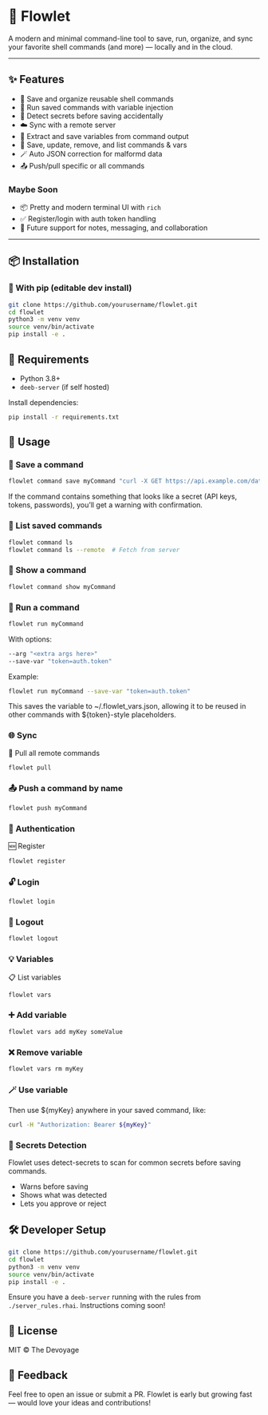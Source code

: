 # 🌊 Flowlet

A modern and minimal command-line tool to save, run, organize, and sync your favorite shell commands (and more) — locally and in the cloud.

---

## ✨ Features

- 🔖 Save and organize reusable shell commands  
- 🚀 Run saved commands with variable injection  
- 🔐 Detect secrets before saving accidentally  
- ☁️  Sync with a remote server
- 🧠 Extract and save variables from command output  
- 📁 Save, update, remove, and list commands & vars  
- 🪄 Auto JSON correction for malformd data
- 📤 Push/pull specific or all commands  

### Maybe Soon

- 📦 Pretty and modern terminal UI with `rich`  
- ✅ Register/login with auth token handling  
- 👥 Future support for notes, messaging, and collaboration  

---

## 📦 Installation

### 🐍 With pip (editable dev install)

```bash
git clone https://github.com/yourusername/flowlet.git
cd flowlet
python3 -m venv venv
source venv/bin/activate
pip install -e .
```

## 🧪 Requirements

- Python 3.8+
- `deeb-server` (if self hosted)

Install dependencies:

```bash
pip install -r requirements.txt
```

## 🚦 Usage

### 🔖 Save a command

```bash
flowlet command save myCommand "curl -X GET https://api.example.com/data"
```

If the command contains something that looks like a secret (API keys, tokens, passwords), you’ll get a warning with confirmation.

### 📜 List saved commands

```bash
flowlet command ls
flowlet command ls --remote  # Fetch from server
```

### 👀 Show a command

```bash
flowlet command show myCommand
```

### 🧪 Run a command

```bash
flowlet run myCommand
```

With options:

```bash
--arg "<extra args here>"
--save-var "token=auth.token"
```

Example:

```bash
flowlet run myCommand --save-var "token=auth.token"
```

This saves the variable to ~/.flowlet_vars.json, allowing it to be reused in other commands with ${token}-style placeholders.

### 🌐 Sync

🔄 Pull all remote commands

```bash
flowlet pull
```

### 📤 Push a command by name

```bash
flowlet push myCommand
```

### 🔐 Authentication

🆕 Register

```bash
flowlet register
```

### 🔓 Login

```bash
flowlet login 
```

### 🚪 Logout

```bash
flowlet logout
```

### 💡 Variables

📋 List variables

```bash
flowlet vars
```

### ➕ Add variable

```bash
flowlet vars add myKey someValue
```

### ❌ Remove variable

```bash
flowlet vars rm myKey
```

### 🪄 Use variable

Then use ${myKey} anywhere in your saved command, like:

```bash
curl -H "Authorization: Bearer ${myKey}"
```

### 🧠 Secrets Detection

Flowlet uses detect-secrets to scan for common secrets before saving commands.

- Warns before saving
- Shows what was detected
- Lets you approve or reject

## 🛠 Developer Setup

```bash
git clone https://github.com/yourusername/flowlet.git
cd flowlet
python3 -m venv venv
source venv/bin/activate
pip install -e .
```

Ensure you have a `deeb-server` running with the rules from `./server_rules.rhai`. Instructions coming soon!

## 📄 License

MIT © The Devoyage

## 💬 Feedback

Feel free to open an issue or submit a PR. Flowlet is early but growing fast — would love your ideas and contributions!
